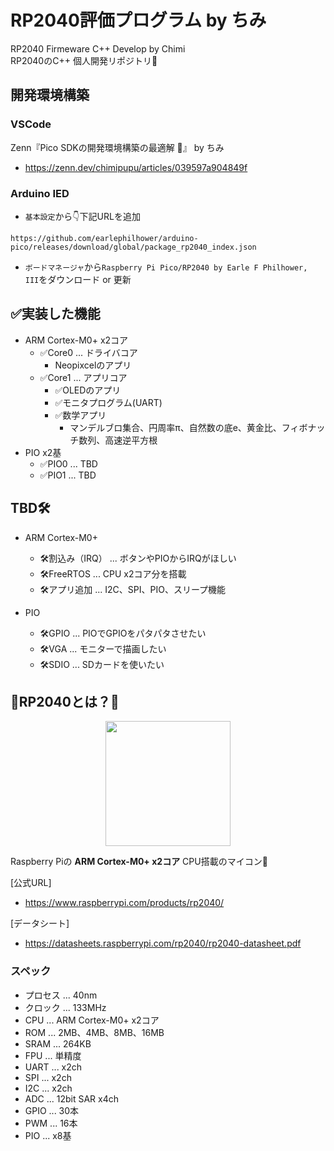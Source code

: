 # RP2040評価プログラム by ちみ

RP2040 Firmeware C++ Develop by Chimi\
RP2040のC++ 個人開発リポジトリ🥳

## 開発環境構築
### VSCode
Zenn『Pico SDKの開発環境構築の最適解 📝』 by ちみ
- https://zenn.dev/chimipupu/articles/039597a904849f

### Arduino IED
- `基本設定`から👇下記URLを追加

```shell
https://github.com/earlephilhower/arduino-pico/releases/download/global/package_rp2040_index.json
```

- `ボードマネージャ`から`Raspberry Pi Pico/RP2040 by Earle F Philhower, III`をダウンロード or 更新

## ✅実装した機能

- ARM Cortex-M0+ x2コア
  - ✅Core0 ... ドライバコア
    - Neopixcelのアプリ
  - ✅Core1 ... アプリコア
    - ✅OLEDのアプリ
    - ✅モニタプログラム(UART)
    - ✅数学アプリ
      - マンデルブロ集合、円周率π、自然数の底e、黄金比、フィボナッチ数列、高速逆平方根
- PIO x2基
    - ✅PIO0 ... TBD
    - ✅PIO1 ... TBD


## TBD🛠️
- ARM Cortex-M0+
    - 🛠️割込み（IRQ） ... ボタンやPIOからIRQがほしい
    - 🛠️FreeRTOS ... CPU x2コア分を搭載
    - 🛠️アプリ追加 ... I2C、SPI、PIO、スリープ機能

- PIO
    - 🛠️GPIO ... PIOでGPIOをパタパタさせたい
    - 🛠️VGA ... モニターで描画したい
    - 🛠️SDIO ... SDカードを使いたい

## 🔰RP2040とは？🔰
<div align="center">
<img width="200" src="https://assets.raspberrypi.com/static/chips-a126ba53c50bb160d65210696edf8ad9.png">
</div>

Raspberry Piの **ARM Cortex-M0+ x2コア** CPU搭載のマイコン🥳

[公式URL]
- https://www.raspberrypi.com/products/rp2040/

[データシート]
- https://datasheets.raspberrypi.com/rp2040/rp2040-datasheet.pdf

### スペック
- プロセス ... 40nm
- クロック ... 133MHz
- CPU ... ARM Cortex-M0+ x2コア
- ROM ... 2MB、4MB、8MB、16MB
- SRAM ... 264KB
- FPU ... 単精度
- UART ... x2ch
- SPI ... x2ch
- I2C ... x2ch
- ADC ... 12bit SAR x4ch
- GPIO ... 30本
- PWM ... 16本
- PIO ... x8基